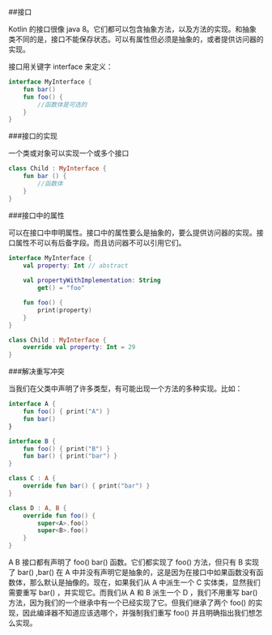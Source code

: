 ##接口

Kotlin 的接口很像 java 8。它们都可以包含抽象方法，以及方法的实现。和抽象类不同的是，接口不能保存状态。可以有属性但必须是抽象的，或者提供访问器的实现。

接口用关键字 interface 来定义：

```kotlin
interface MyInterface {
	fun bar()
	fun foo() {
		//函数体是可选的
	}
}
```

###接口的实现

一个类或对象可以实现一个或多个接口

```kotlin
class Child : MyInterface {
	fun bar () {
		//函数体
	}
}
```

###接口中的属性

可以在接口中申明属性。接口中的属性要么是抽象的，要么提供访问器的实现。接口属性不可以有后备字段。而且访问器不可以引用它们。

```kotlin
interface MyInterface {
	val property: Int // abstract
	
	val propertyWithImplementation: String
		get() = "foo"

	fun foo() { 
		print(property)
	} 
}

class Child : MyInterface { 
	override val property: Int = 29
}
```

###解决重写冲突

当我们在父类中声明了许多类型，有可能出现一个方法的多种实现。比如：

```kotlin
interface A {
    fun foo() { print("A") }
    fun bar()
}

interface B {
    fun foo() { print("B") }
    fun bar() { print("bar") }
}

class C : A {
    override fun bar() { print("bar") }
}

class D : A, B {
    override fun foo() {
        super<A>.foo()
        super<B>.foo()
    }
}

```

A B 接口都有声明了 foo() bar() 函数。它们都实现了 foo() 方法，但只有 B 实现了 bar() ,bar() 在 A 中并没有声明它是抽象的，这是因为在接口中如果函数没有函数体，那么默认是抽像的。现在，如果我们从 A 中派生一个 C 实体类，显然我们需要重写 bar() ，并实现它。而我们从 A 和 B 派生一个 D ，我们不用重写 bar() 方法，因为我们的一个继承中有一个已经实现了它。但我们继承了两个 foo() 的实现，因此编译器不知道应该选哪个，并强制我们重写 foo() 并且明确指出我们想怎么实现。
